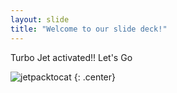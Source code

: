 ```yaml
---
layout: slide
title: "Welcome to our slide deck!"
---
```


Turbo Jet activated!! Let's Go

![jetpacktocat](https://octodex.github.com/images/jetpacktocat.png)
{: .center}
